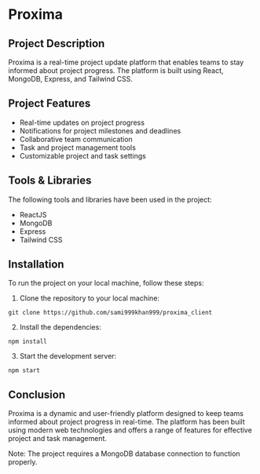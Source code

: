 # Proxima

## Project Description

Proxima is a real-time project update platform that enables teams to stay informed about project progress. The platform is built using React, MongoDB, Express, and Tailwind CSS.

## Project Features

- Real-time updates on project progress
- Notifications for project milestones and deadlines
- Collaborative team communication
- Task and project management tools
- Customizable project and task settings

## Tools & Libraries

The following tools and libraries have been used in the project:

- ReactJS
- MongoDB
- Express
- Tailwind CSS

## Installation

To run the project on your local machine, follow these steps:

1. Clone the repository to your local machine:

```
git clone https://github.com/sami999khan999/proxima_client
```

2. Install the dependencies:

```
npm install
```

3. Start the development server:

```
npm start
```

## Conclusion

Proxima is a dynamic and user-friendly platform designed to keep teams informed about project progress in real-time. The platform has been built using modern web technologies and offers a range of features for effective project and task management.

Note: The project requires a MongoDB database connection to function properly.
